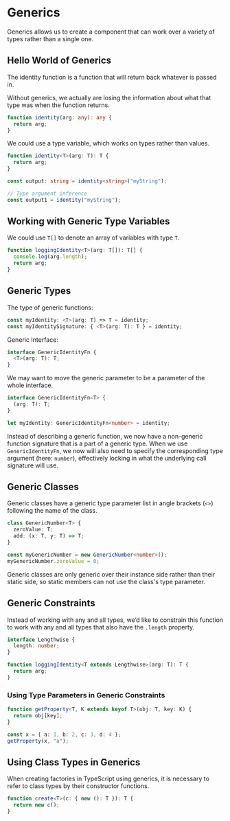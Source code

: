 # Generics

Generics allows us to create a component that can work over a variety of types rather than a single one.

## Hello World of Generics

The identity function is a function that will return back whatever is passed in.

Without generics, we actually are losing the information about what that type was when the function returns.

```ts
function identity(arg: any): any {
  return arg;
}
```

We could use a type variable, which works on types rather than values.

```ts
function identity<T>(arg: T): T {
  return arg;
}

const output: string = identity<string>("myString");

// Type argument inference
const output1 = identity("myString");
```

## Working with Generic Type Variables

We could use `T[]` to denote an array of variables with type `T`.

```ts
function loggingIdentity<T>(arg: T[]): T[] {
  console.log(arg.length);
  return arg;
}
```

## Generic Types

The type of generic functions:

```ts
const myIdentity: <T>(arg: T) => T = identity;
const myIdentitySignature: { <T>(arg: T): T } = identity;
```

Generic Interface:

```ts
interface GenericIdentityFn {
  <T>(arg: T): T;
}
```

We may want to move the generic parameter to be a parameter of the whole interface.

```ts
interface GenericIdentityFn<T> {
  (arg: T): T;
}

let myIdentity: GenericIdentityFn<number> = identity;
```

Instead of describing a generic function, we now have a non-generic function signature that is a part of a generic type. When we use `GenericIdentityFn`, we now will also need to specify the corresponding type argument (here: `number`), effectively locking in what the underlying call signature will use.

## Generic Classes

Generic classes have a generic type parameter list in angle brackets (`<>`) following the name of the class.

```ts
class GenericNumber<T> {
  zeroValue: T;
  add: (x: T, y: T) => T;
}

const myGenericNumber = new GenericNumber<number>();
myGenericNumber.zeroValue = 0;
```

Generic classes are only generic over their instance side rather than their static side, so static members can not use the class's type parameter.

## Generic Constraints

Instead of working with any and all types, we’d like to constrain this function to work with any and all types that also have the `.length` property.

```ts
interface Lengthwise {
  length: number;
}

function loggingIdentity<T extends Lengthwise>(arg: T): T {
  return arg;
}
```

### Using Type Parameters in Generic Constraints

```ts
function getProperty<T, K extends keyof T>(obj: T, key: K) {
  return obj[key];
}

const x = { a: 1, b: 2, c: 3, d: 4 };
getProperty(x, "a");
```

## Using Class Types in Generics

When creating factories in TypeScript using generics, it is necessary to refer to class types by their constructor functions.

```ts
function create<T>(c: { new (): T }): T {
  return new c();
}
```
